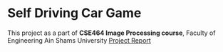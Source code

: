 # Self Driving Car Game

This project as a part of **CSE464 Image Processing course**, Faculty of Engineering Ain Shams University
[Project Report](https://docs.google.com/document/d/1XWXFWCvQeqrzYGnQ0rE2AoZYa3SY12WETBrMeR2MQ5s/edit?usp=sharing)
